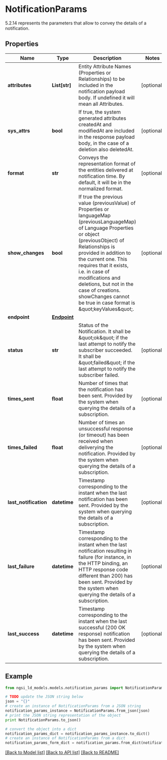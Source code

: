# NotificationParams

5.2.14 represents the parameters that allow to convey the details of a notification. 

## Properties
Name | Type | Description | Notes
------------ | ------------- | ------------- | -------------
**attributes** | **List[str]** | Entity Attribute Names (Properties or Relationships) to be included in the notification payload body. If undefined it will mean all Attributes.  | [optional] 
**sys_attrs** | **bool** | If true, the system generated attributes createdAt and modifiedAt are included in the response payload body, in the case of a deletion also deletedAt.  | [optional] 
**format** | **str** | Conveys the representation format of the entities delivered at notification time. By default, it will be in the normalized format.  | [optional] 
**show_changes** | **bool** | If true the previous value (previousValue) of Properties or languageMap (previousLanguageMap) of Language Properties or object (previousObject) of Relationships is provided in addition to the current one. This requires that it exists, i.e. in case of modifications and deletions,  but not in the case of creations. showChanges cannot be true in case format is \&quot;keyValues\&quot;.  | [optional] 
**endpoint** | [**Endpoint**](Endpoint.md) |  | 
**status** | **str** | Status of the Notification. It shall be \&quot;ok\&quot; if the last attempt to notify the subscriber succeeded. It shall be \&quot;failed\&quot; if the last attempt to notify the subscriber failed.  | [optional] 
**times_sent** | **float** | Number of times that the notification has been sent. Provided by the system when querying the details of a subscription.  | [optional] 
**times_failed** | **float** | Number of times an unsuccessful response (or timeout) has been received when deliverying the notification. Provided by the system when querying the details of a subscription.  | [optional] 
**last_notification** | **datetime** | Timestamp corresponding to the instant when the last notification has been sent. Provided by the system when querying the details of a subscription.  | [optional] 
**last_failure** | **datetime** | Timestamp corresponding to the instant when the last notification resulting in failure (for instance, in the HTTP binding, an HTTP response code different than 200) has been sent. Provided by the system when querying the details of a subscription.  | [optional] 
**last_success** | **datetime** | Timestamp corresponding to the instant when the last successful (200 OK response) notification has been sent. Provided by the system when querying the details of a subscription.  | [optional] 

## Example

```python
from ngsi_ld_models.models.notification_params import NotificationParams

# TODO update the JSON string below
json = "{}"
# create an instance of NotificationParams from a JSON string
notification_params_instance = NotificationParams.from_json(json)
# print the JSON string representation of the object
print NotificationParams.to_json()

# convert the object into a dict
notification_params_dict = notification_params_instance.to_dict()
# create an instance of NotificationParams from a dict
notification_params_form_dict = notification_params.from_dict(notification_params_dict)
```
[[Back to Model list]](../README.md#documentation-for-models) [[Back to API list]](../README.md#documentation-for-api-endpoints) [[Back to README]](../README.md)


